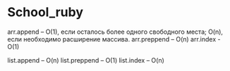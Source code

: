 # School_ruby
arr.append – O(1), если осталось более одного свободного места; O(n), если необходимо расширение массива.
arr.preppend – O(n)
arr.index - O(1)


list.append – O(n)
list.preppend – O(1)
list.index – O(n)
